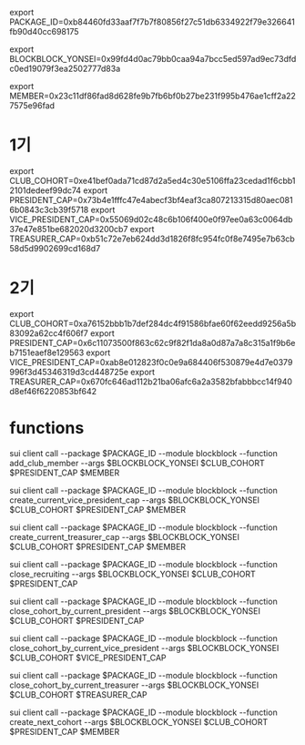 export PACKAGE_ID=0xb84460fd33aaf7f7b7f80856f27c51db6334922f79e326641fb90d40cc698175

export BLOCKBLOCK_YONSEI=0x99fd4d0ac79bb0caa94a7bcc5ed597ad9ec73dfdc0ed19079f3ea2502777d83a

export MEMBER=0x23c11df86fad8d628fe9b7fb6bf0b27be231f995b476ae1cff2a227575e96fad

# 1기

export CLUB_COHORT=0xe41bef0ada71cd87d2a5ed4c30e5106ffa23cedad1f6cbb12101dedeef99dc74
export PRESIDENT_CAP=0x73b4e1fffc47e4abecf3bf4eaf3ca807213315d80aec0816b0843c3cb39f5718
export VICE_PRESIDENT_CAP=0x55069d02c48c6b106f400e0f97ee0a63c0064db37e47e851be682020d3200cb7
export TREASURER_CAP=0xb51c72e7eb624dd3d1826f8fc954fc0f8e7495e7b63cb58d5d9902699cd168d7

# 2기

export CLUB_COHORT=0xa76152bbb1b7def284dc4f91586bfae60f62eedd9256a5b83092a62cc4f606f7
export PRESIDENT_CAP=0x6c11073500f863c62c9f82f1da8a0d87a7a8c315a1f9b6eb7151eaef8e129563
export VICE_PRESIDENT_CAP=0xab8e012823f0c0e9a684406f530879e4d7e0379996f3d45346319d3cd448725e
export TREASURER_CAP=0x670fc646ad112b21ba06afc6a2a3582bfabbbcc14f940d8ef46f6220853bf642

# functions

sui client call --package $PACKAGE_ID --module blockblock --function add_club_member --args $BLOCKBLOCK_YONSEI $CLUB_COHORT $PRESIDENT_CAP $MEMBER

sui client call --package $PACKAGE_ID --module blockblock --function create_current_vice_president_cap --args $BLOCKBLOCK_YONSEI $CLUB_COHORT $PRESIDENT_CAP $MEMBER

sui client call --package $PACKAGE_ID --module blockblock --function create_current_treasurer_cap --args $BLOCKBLOCK_YONSEI $CLUB_COHORT $PRESIDENT_CAP $MEMBER

sui client call --package $PACKAGE_ID --module blockblock --function close_recruiting --args $BLOCKBLOCK_YONSEI $CLUB_COHORT $PRESIDENT_CAP

sui client call --package $PACKAGE_ID --module blockblock --function close_cohort_by_current_president --args $BLOCKBLOCK_YONSEI $CLUB_COHORT $PRESIDENT_CAP

sui client call --package $PACKAGE_ID --module blockblock --function close_cohort_by_current_vice_president --args $BLOCKBLOCK_YONSEI $CLUB_COHORT $VICE_PRESIDENT_CAP

sui client call --package $PACKAGE_ID --module blockblock --function close_cohort_by_current_treasurer --args $BLOCKBLOCK_YONSEI $CLUB_COHORT $TREASURER_CAP

sui client call --package $PACKAGE_ID --module blockblock --function create_next_cohort --args $BLOCKBLOCK_YONSEI $CLUB_COHORT $PRESIDENT_CAP $MEMBER
